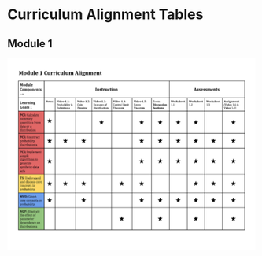 # Curriculum Alignment Tables

## Module 1

![](./Module_1/Resources/Module1_CurriculumAlignmentTable.jpg)